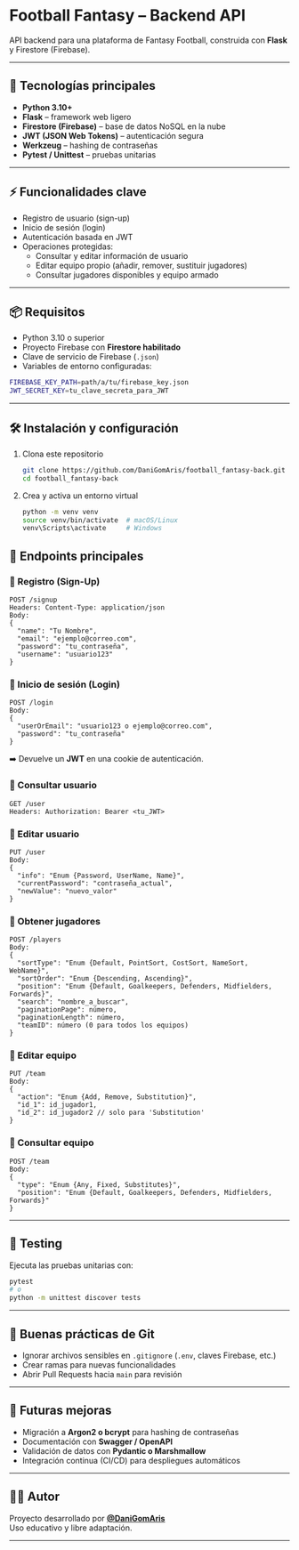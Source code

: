 # Football Fantasy – Backend API

API backend para una plataforma de Fantasy Football, construida con **Flask** y Firestore (Firebase).

---

## 🚀 Tecnologías principales
- **Python 3.10+**
- **Flask** – framework web ligero
- **Firestore (Firebase)** – base de datos NoSQL en la nube
- **JWT (JSON Web Tokens)** – autenticación segura
- **Werkzeug** – hashing de contraseñas
- **Pytest / Unittest** – pruebas unitarias

---

## ⚡ Funcionalidades clave
- Registro de usuario (sign-up)
- Inicio de sesión (login)
- Autenticación basada en JWT
- Operaciones protegidas:
  - Consultar y editar información de usuario
  - Editar equipo propio (añadir, remover, sustituir jugadores)
  - Consultar jugadores disponibles y equipo armado

---

## 📦 Requisitos
- Python 3.10 o superior
- Proyecto Firebase con **Firestore habilitado**
- Clave de servicio de Firebase (`.json`)
- Variables de entorno configuradas:

```bash
FIREBASE_KEY_PATH=path/a/tu/firebase_key.json
JWT_SECRET_KEY=tu_clave_secreta_para_JWT
```

---

## 🛠️ Instalación y configuración
1. Clona este repositorio  
   ```bash
   git clone https://github.com/DaniGomAris/football_fantasy-back.git
   cd football_fantasy-back
   ```

2. Crea y activa un entorno virtual  
   ```bash
   python -m venv venv
   source venv/bin/activate  # macOS/Linux
   venv\Scripts\activate     # Windows
   ```

## 📌 Endpoints principales

### 🔹 Registro (Sign-Up)

```
POST /signup
Headers: Content-Type: application/json
Body:
{
  "name": "Tu Nombre",
  "email": "ejemplo@correo.com",
  "password": "tu_contraseña",
  "username": "usuario123"
}
```

### 🔹 Inicio de sesión (Login)
```
POST /login
Body:
{
  "userOrEmail": "usuario123 o ejemplo@correo.com",
  "password": "tu_contraseña"
}
```
➡️ Devuelve un **JWT** en una cookie de autenticación.

### 🔹 Consultar usuario
```
GET /user
Headers: Authorization: Bearer <tu_JWT>
```

### 🔹 Editar usuario
```
PUT /user
Body:
{
  "info": "Enum {Password, UserName, Name}",
  "currentPassword": "contraseña_actual",
  "newValue": "nuevo_valor"
}
```

### 🔹 Obtener jugadores
```
POST /players
Body:
{
  "sortType": "Enum {Default, PointSort, CostSort, NameSort, WebName}",
  "sortOrder": "Enum {Descending, Ascending}",
  "position": "Enum {Default, Goalkeepers, Defenders, Midfielders, Forwards}",
  "search": "nombre_a_buscar",
  "paginationPage": número,
  "paginationLength": número,
  "teamID": número (0 para todos los equipos)
}
```

### 🔹 Editar equipo
```
PUT /team
Body:
{
  "action": "Enum {Add, Remove, Substitution}",
  "id_1": id_jugador1,
  "id_2": id_jugador2 // solo para 'Substitution'
}
```

### 🔹 Consultar equipo
```
POST /team
Body:
{
  "type": "Enum {Any, Fixed, Substitutes}",
  "position": "Enum {Default, Goalkeepers, Defenders, Midfielders, Forwards}"
}
```

---

## 🧪 Testing
Ejecuta las pruebas unitarias con:

```bash
pytest
# o
python -m unittest discover tests
```

---

## 📌 Buenas prácticas de Git
- Ignorar archivos sensibles en `.gitignore` (`.env`, claves Firebase, etc.)
- Crear ramas para nuevas funcionalidades
- Abrir Pull Requests hacia `main` para revisión

---

## 🚀 Futuras mejoras
- Migración a **Argon2 o bcrypt** para hashing de contraseñas
- Documentación con **Swagger / OpenAPI**
- Validación de datos con **Pydantic o Marshmallow**
- Integración continua (CI/CD) para despliegues automáticos

---

## 👨‍💻 Autor
Proyecto desarrollado por **[@DaniGomAris](https://github.com/DaniGomAris)**  
Uso educativo y libre adaptación.

---
